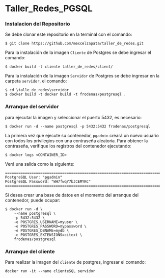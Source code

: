 # Taller_Redes_PGSQL

### Instalacion del Repositorio
Se debe clonar este repositorio en la terminal con el comando:



```
$ git clone https://github.com/mexcelzapata/taller_de_redes.git
```

Para la instalación de la imagen `Cliente` de Postgres se debe ingresar el comando:
```
$ docker build -t cliente taller_de_redes/client/
```
Para la instalación de la imagen `Servidor` de Postgres se debe ingresar en la carpeta `servidor`, el comando:
```
$ cd \talle_de_redes\servidor
$ docker build -t docker build -t frodenas/postgresql .
```

### Arranque del servidor
para ejecutar la imagen y seleccionar el puerto 5432, es necesario:
```
$ docker run -d --name postgresql -p 5432:5432 frodenas/postgresql

```
La primera vez que ejecute su contenedor, `pgadmin` creará un nuevo usuario con todos los privilegios con una contraseña aleatoria. Para obtener la contraseña, verifique los registros del contenedor ejecutando:

```
$ docker logs <CONTAINER_ID>
```
Verá una salida como la siguiente:
```
========================================================================
PostgreSQL User: "pgadmin"
PostgreSQL Password: "WH7fwqY7bJCEMYKC"
========================================================================
```

Si desea crear una base de datos en el momento del arranque del contenedor, puede ocupar:

```
$ docker run -d \
    --name postgresql \
    -p 5432:5432 \
    -e POSTGRES_USERNAME=myuser \
    -e POSTGRES_PASSWORD=mypassword \
    -e POSTGRES_DBNAME=mydb \
    -e POSTGRES_EXTENSIONS=citext \
    frodenas/postgresql
```
### Arranque del cliente
Para realizar la imagen del `cliente` de postgres, ingresar el comando:

```
docker run -it --name clienteSQL servidor

```

